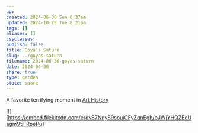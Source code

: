 ```yaml
---
up: 
created: 2024-06-30 Sun 6:37am
updated: 2024-10-29 Tue 8:21pm
tags: []
aliases: []
cssclasses: 
publish: false
title: Goya’s Saturn
slug: ../goyas-saturn
filename: 2024-06-30-goyas-saturn
date: 2024-06-30
share: true
type: garden
state: spore
---
```


A favorite terrifying moment in [Art History](../../Art%20History.md)

![][https://embed.filekitcdn.com/e/dv87Nny89souiCFyZqnEgh/bJWjYHQZEcUagm95FRpePu]
